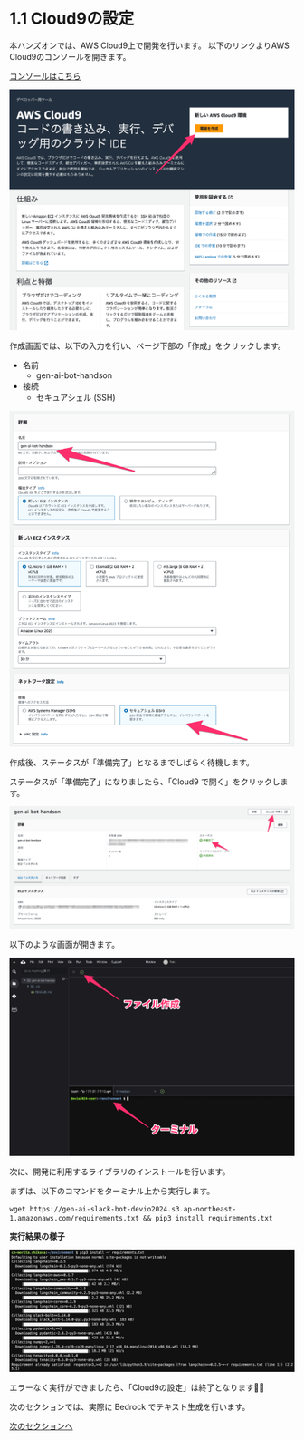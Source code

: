 # 1.1 Cloud9の設定

本ハンズオンでは、AWS Cloud9上で開発を行います。
以下のリンクよりAWS Cloud9のコンソールを開きます。

[コンソールはこちら](https://ap-northeast-1.console.aws.amazon.com/cloud9control/home?region=ap-northeast-1#/product)

<img src="../image/image1.png">

作成画面では、以下の入力を行い、ページ下部の「作成」をクリックします。

- 名前
  - gen-ai-bot-handson
- 接続
  - セキュアシェル (SSH)

<img src="../image/image2.png">


作成後、ステータスが「準備完了」となるまでしばらく待機します。

ステータスが「準備完了」になりましたら、「Cloud9 で開く」をクリックします。

<img src="../image/image3.png">

以下のような画面が開きます。

<img src="../image/image4.png">

次に、開発に利用するライブラリのインストールを行います。

まずは、以下のコマンドをターミナル上から実行します。

```shell
wget https://gen-ai-slack-bot-devio2024.s3.ap-northeast-1.amazonaws.com/requirements.txt && pip3 install requirements.txt
```

**実行結果の様子**

<img src="../image/image6.png">

エラーなく実行ができましたら、「Cloud9の設定」は終了となります🎉🎉

次のセクションでは、実際に Bedrock でテキスト生成を行います。

[次のセクションへ](/docs/2.1.md)
